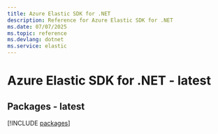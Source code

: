 ```yaml
---
title: Azure Elastic SDK for .NET
description: Reference for Azure Elastic SDK for .NET
ms.date: 07/07/2025
ms.topic: reference
ms.devlang: dotnet
ms.service: elastic
---
```

# Azure Elastic SDK for .NET - latest
## Packages - latest
[!INCLUDE [packages](elastic-index.md)]
